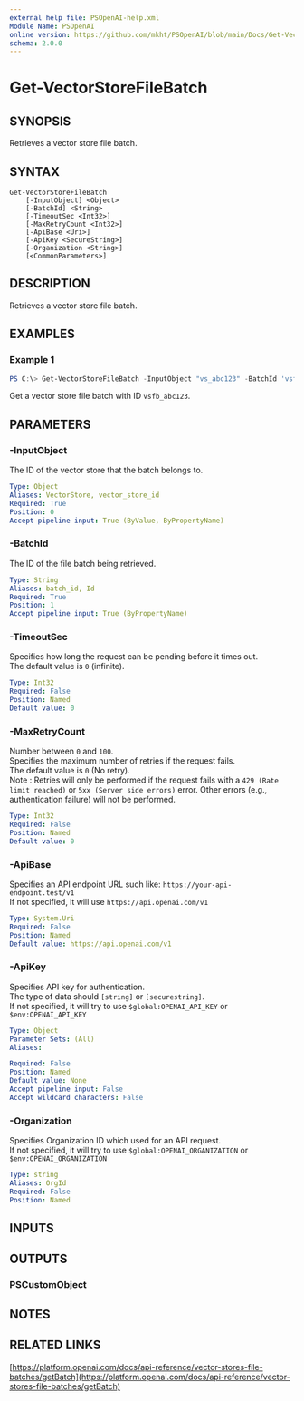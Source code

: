 ```yaml
---
external help file: PSOpenAI-help.xml
Module Name: PSOpenAI
online version: https://github.com/mkht/PSOpenAI/blob/main/Docs/Get-VectorStoreFileBatch.md
schema: 2.0.0
---
```


# Get-VectorStoreFileBatch

## SYNOPSIS
Retrieves a vector store file batch.

## SYNTAX

```
Get-VectorStoreFileBatch
    [-InputObject] <Object>
    [-BatchId] <String>
    [-TimeoutSec <Int32>]
    [-MaxRetryCount <Int32>]
    [-ApiBase <Uri>]
    [-ApiKey <SecureString>]
    [-Organization <String>]
    [<CommonParameters>]
```

## DESCRIPTION
Retrieves a vector store file batch.

## EXAMPLES

### Example 1
```powershell
PS C:\> Get-VectorStoreFileBatch -InputObject "vs_abc123" -BatchId 'vsfb_abc123'
```

Get a vector store file batch with ID `vsfb_abc123`.

## PARAMETERS

### -InputObject
The ID of the vector store that the batch belongs to.

```yaml
Type: Object
Aliases: VectorStore, vector_store_id
Required: True
Position: 0
Accept pipeline input: True (ByValue, ByPropertyName)
```

### -BatchId
The ID of the file batch being retrieved.

```yaml
Type: String
Aliases: batch_id, Id
Required: True
Position: 1
Accept pipeline input: True (ByPropertyName)
```

### -TimeoutSec
Specifies how long the request can be pending before it times out.  
The default value is `0` (infinite).

```yaml
Type: Int32
Required: False
Position: Named
Default value: 0
```

### -MaxRetryCount
Number between `0` and `100`.  
Specifies the maximum number of retries if the request fails.  
The default value is `0` (No retry).  
Note : Retries will only be performed if the request fails with a `429 (Rate limit reached)` or `5xx (Server side errors)` error. Other errors (e.g., authentication failure) will not be performed.  

```yaml
Type: Int32
Required: False
Position: Named
Default value: 0
```

### -ApiBase
Specifies an API endpoint URL such like: `https://your-api-endpoint.test/v1`  
If not specified, it will use `https://api.openai.com/v1`

```yaml
Type: System.Uri
Required: False
Position: Named
Default value: https://api.openai.com/v1
```

### -ApiKey
Specifies API key for authentication.  
The type of data should `[string]` or `[securestring]`.  
If not specified, it will try to use `$global:OPENAI_API_KEY` or `$env:OPENAI_API_KEY`

```yaml
Type: Object
Parameter Sets: (All)
Aliases:

Required: False
Position: Named
Default value: None
Accept pipeline input: False
Accept wildcard characters: False
```

### -Organization
Specifies Organization ID which used for an API request.  
If not specified, it will try to use `$global:OPENAI_ORGANIZATION` or `$env:OPENAI_ORGANIZATION`

```yaml
Type: string
Aliases: OrgId
Required: False
Position: Named
```

## INPUTS

## OUTPUTS

### PSCustomObject

## NOTES

## RELATED LINKS

[https://platform.openai.com/docs/api-reference/vector-stores-file-batches/getBatch](https://platform.openai.com/docs/api-reference/vector-stores-file-batches/getBatch)
